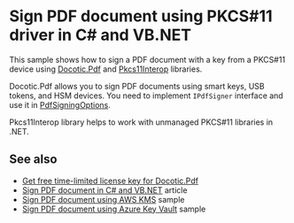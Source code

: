 # Sign PDF document using PKCS#11 driver in C# and VB.NET
This sample shows how to sign a PDF document with a key from a PKCS#11 device using
[Docotic.Pdf](https://bitmiracle.com/pdf-library/) and [Pkcs11Interop](https://pkcs11interop.net/) libraries.

Docotic.Pdf allows you to sign PDF documents using smart keys, USB tokens, and HSM devices.
You need to implement `IPdfSigner` interface and use it in [PdfSigningOptions](https://bitmiracle.com/pdf-library/api/pdfsigningoptions).

Pkcs11Interop library helps to work with unmanaged PKCS#11 libraries in .NET.

## See also
* [Get free time-limited license key for Docotic.Pdf](https://bitmiracle.com/pdf-library/download)
* [Sign PDF document in C# and VB.NET](https://bitmiracle.com/pdf-library/signatures/sign) article
* [Sign PDF document using AWS KMS](/Samples/Digital%20signatures/SignWithAwsKms) sample
* [Sign PDF document using Azure Key Vault](/Samples/Digital%20signatures/SignWithAzureKeyVault) sample